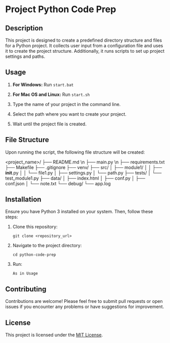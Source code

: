 # Project Python Code Prep

## Description
This project is designed to create a predefined directory structure and files for a Python project. It collects user input from a configuration file and uses it to create the project structure. Additionally, it runs scripts to set up project settings and paths.

## Usage
1. **For Windows:**
    Run `start.bat`

2. **For Mac OS and Linux:**
    Run `start.sh`

3. Type the name of your project in the command line.

4. Select the path where you want to create your project.

5. Wait until the project file is created.

## File Structure
Upon running the script, the following file structure will be created:

<project_name>/
├── README.md \n
├── main.py \n
├── requirements.txt
├── Makefile
├── .gitignore
├── venv/
├── src/
│   ├── module1/
│   │   ├── __init__.py
│   │   └── file1.py
│   ├── settings.py
│   └── path.py
├── tests/
│   └── test_module1.py
├── data/
│   ├── index.html
│   ├── conf.py
│   ├── conf.json
│   └── note.txt
└── debug/
    └── app.log


## Installation
Ensure you have Python 3 installed on your system. Then, follow these steps:

1. Clone this repository:
    ```
    git clone <repository_url>
    ```
2. Navigate to the project directory:
    ```
    cd python-code-prep
    ```
3. Run:
    ```
    As in Usage
    ```

## Contributing
Contributions are welcome! Please feel free to submit pull requests or open issues if you encounter any problems or have suggestions for improvement.

## License
This project is licensed under the [MIT License](LICENSE).
